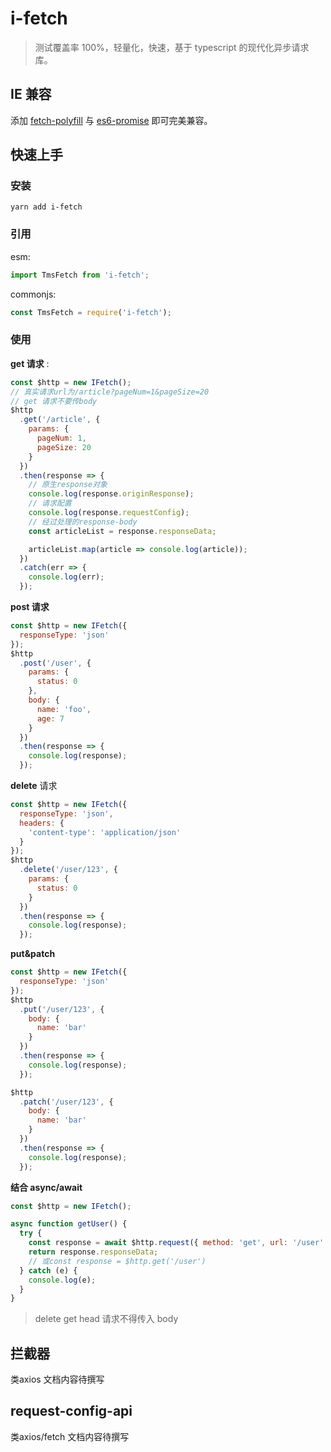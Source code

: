 # i-fetch

> 测试覆盖率 100%，轻量化，快速，基于 typescript 的现代化异步请求库。

## IE 兼容

添加 [fetch-polyfill](https://github.com/github/fetch)
与 [es6-promise](https://github.com/stefanpenner/es6-promise) 即可完美兼容。

## 快速上手

### 安装

```shell script
yarn add i-fetch
```

### 引用

esm:

```javascript
import TmsFetch from 'i-fetch';
```

commonjs:

```javascript
const TmsFetch = require('i-fetch');
```

### 使用

**get 请求** :

```javascript
const $http = new IFetch();
// 真实请求url为/article?pageNum=1&pageSize=20
// get 请求不要传body
$http
  .get('/article', {
    params: {
      pageNum: 1,
      pageSize: 20
    }
  })
  .then(response => {
    // 原生response对象
    console.log(response.originResponse);
    // 请求配置
    console.log(response.requestConfig);
    // 经过处理的response-body
    const articleList = response.responseData;

    articleList.map(article => console.log(article));
  })
  .catch(err => {
    console.log(err);
  });
```

**post 请求**

```javascript
const $http = new IFetch({
  responseType: 'json'
});
$http
  .post('/user', {
    params: {
      status: 0
    },
    body: {
      name: 'foo',
      age: 7
    }
  })
  .then(response => {
    console.log(response);
  });
```

**delete** 请求

```javascript
const $http = new IFetch({
  responseType: 'json',
  headers: {
    'content-type': 'application/json'
  }
});
$http
  .delete('/user/123', {
    params: {
      status: 0
    }
  })
  .then(response => {
    console.log(response);
  });
```

**put&patch**

```javascript
const $http = new IFetch({
  responseType: 'json'
});
$http
  .put('/user/123', {
    body: {
      name: 'bar'
    }
  })
  .then(response => {
    console.log(response);
  });

$http
  .patch('/user/123', {
    body: {
      name: 'bar'
    }
  })
  .then(response => {
    console.log(response);
  });
```

**结合 async/await**

```javascript
const $http = new IFetch();

async function getUser() {
  try {
    const response = await $http.request({ method: 'get', url: '/user' });
    return response.responseData;
    // 或const response = $http.get('/user')
  } catch (e) {
    console.log(e);
  }
}
```

> delete get head 请求不得传入 body

## 拦截器
类axios 文档内容待撰写
## request-config-api
类axios/fetch 文档内容待撰写

